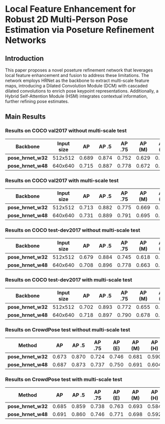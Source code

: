 # Local Feature Enhancement for Robust 2D Multi-Person Pose Estimation via Poseture Refinement Networks

## Introduction
This paper proposes a novel poseture refinement network that leverages local feature enhancement and fusion to address these limitations. The network employs HRNet as the backbone to extract multi-scale feature maps, introducing a Dilated Convolution Module (DCM) with cascaded dilated convolutions to enrich pose keypoint representations. Additionally, a Hybrid Self-Attention Module (HSM) integrates contextual information, further refining pose estimates.

		
## Main Results
### Results on COCO val2017 without multi-scale test
| Backbone | Input size | AP | AP .5 | AP .75 | AP (M) | AP (L) |
|--------------------|------------|-------|-------|--------|--------|--------|
| **pose_hrnet_w32** |  512x512 | 0.689 | 0.874 | 0.752 | 0.629 | 0.779 |
| **pose_hrnet_w48** |  640x640 | 0.715 | 0.887 | 0.778 | 0.672 | 0.791 |

### Results on COCO val2017 with multi-scale test
| Backbone | Input size | AP | AP .5 | AP .75 | AP (M) | AP (L) |
|--------------------|------------|-------|-------|--------|--------|--------|
| **pose_hrnet_w32** |  512x512 | 0.713 | 0.882 | 0.775 | 0.669 | 0.785 |
| **pose_hrnet_w48** |  640x640 | 0.731 | 0.889 | 0.791 | 0.695 | 0.790 |

### Results on COCO test-dev2017 without multi-scale test
| Backbone | Input size | AP | AP .5 | AP .75 | AP (M) | AP (L) |
|--------------------|------------|-------|-------|--------|--------|--------|
| **pose_hrnet_w32** |  512x512 | 0.679 | 0.884 | 0.745 | 0.618 | 0.766 |
| **pose_hrnet_w48** |  640x640 | 0.708 | 0.896 | 0.778 | 0.663 | 0.776 |

### Results on COCO test-dev2017 with multi-scale test
| Backbone | Input size | AP | AP .5 | AP .75 | AP (M) | AP (L) |
|--------------------|------------|-------|-------|--------|--------|--------|
| **pose_hrnet_w32** |  512x512 | 0.702 | 0.893 | 0.772 | 0.655 | 0.768 |
| **pose_hrnet_w48** |  640x640 | 0.718 | 0.897 | 0.790 | 0.678 | 0.777 |

### Results on CrowdPose test without multi-scale test
| Method             |    AP | AP .5 | AP .75 | AP (E) | AP (M) | AP (H) |
|--------------------|-------|-------|--------|--------|--------|--------|
| **pose_hrnet_w32** | 0.673 | 0.870 | 0.724 | 0.746 | 0.681 | 0.590 |
| **pose_hrnet_w48** | 0.687 | 0.873 | 0.737 | 0.750 | 0.691 | 0.604 |

### Results on CrowdPose test with multi-scale test
| Method             |    AP | AP .5 | AP .75 | AP (E) | AP (M) | AP (H) |
|--------------------|-------|-------|--------|--------|--------|--------|
| **pose_hrnet_w32** | 0.685 | 0.859 | 0.738 | 0.763 | 0.693 | 0.584 |
| **pose_hrnet_w48** | 0.691 | 0.860 | 0.746 | 0.771 | 0.698 | 0.592 |







